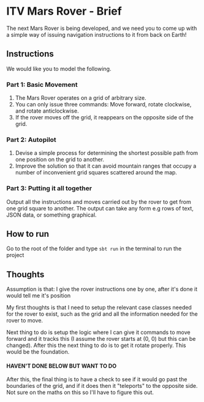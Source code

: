 # ITV Mars Rover - Brief

The next Mars Rover is being developed, and we need you to come up with a simple way of
issuing navigation instructions to it from back on Earth!


## Instructions
We would like you to model the following.
### Part 1: Basic Movement
1. The Mars Rover operates on a grid of arbitrary size.
2. You can only issue three commands: Move forward, rotate clockwise, and rotate
   anticlockwise.
3. If the rover moves off the grid, it reappears on the opposite side of the grid.

### Part 2: Autopilot
1. Devise a simple process for determining the shortest possible path from one position
   on the grid to another.
2. Improve the solution so that it can avoid mountain ranges that occupy a number of
   inconvenient grid squares scattered around the map.

### Part 3: Putting it all together
   Output all the instructions and moves carried out by the rover to get from one grid square to
   another. The output can take any form e.g rows of text, JSON data, or something graphical. 

## How to run
Go to the root of the folder and type ```sbt run``` in the terminal to run the project

## Thoughts

Assumption is that: I give the rover instructions one by one, after it's done it would tell me it's position

My first thoughts is that I need to setup the relevant case classes needed for the rover to exist, 
such as the grid and all the information needed for the rover to move. 

Next thing to do is setup the logic where I can give it commands to move forward and it tracks this (I assume the rover starts at (0, 0) but this can be changed). 
After this the next thing to do is to get it rotate properly. This would be the foundation.

#### HAVEN'T DONE BELOW BUT WANT TO DO

After this, the final thing is to have a check to see if it would go past the boundaries of the grid, 
and if it does then it "teleports" to the opposite side. Not sure on the maths on this so I'll have to figure this out.